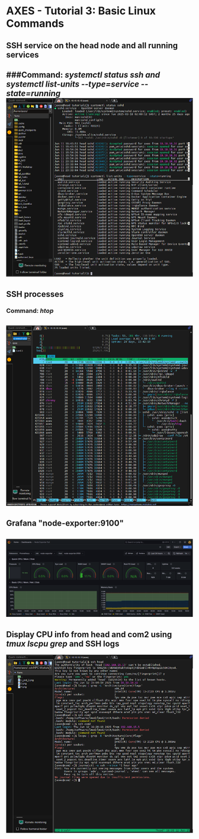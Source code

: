 # AXES - Tutorial 3: Basic Linux Commands

## SSH service on the head node and all running services
###**Command:** *systemctl status ssh and systemctl list-units --type=service --state=running*
![alt](screenshots/1_and_2.png)
---
## SSH processes
### **Command:** *htop*
![alt](screenshots/3.png)
---
## Grafana "node-exporter:9100"
![alt](screenshots/4.png)
---
## Display CPU info from head and com2 using *tmux* *lscpu* *grep* and SSH logs
![alt](screenshots/5_and_6.png)
